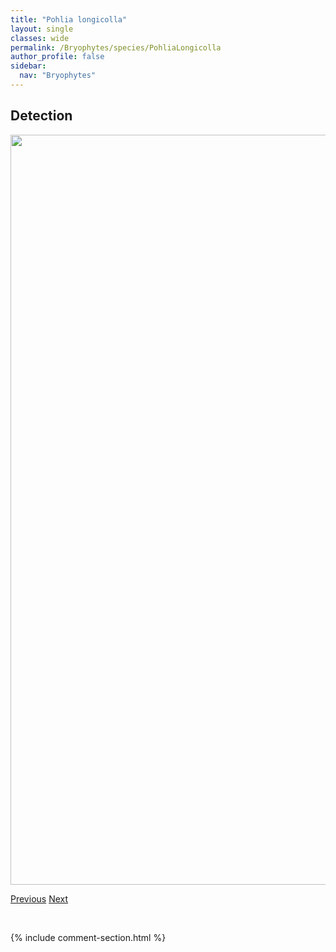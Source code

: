 ```yaml
---
title: "Pohlia longicolla"
layout: single
classes: wide
permalink: /Bryophytes/species/PohliaLongicolla
author_profile: false
sidebar:
  nav: "Bryophytes"
---
```


<h2>Detection</h2>

<a href="https://drive.google.com/uc?export=view&id=1Y-3uRuKp8fDW-acdhDz0sLNsls_Wt_h3">
<img src="https://drive.google.com/uc?export=view&id=1Y-3uRuKp8fDW-acdhDz0sLNsls_Wt_h3" height = "1200" width = "800">
</a>


<a href="/DevelopmentWebsite/Bryophytes/species/PohliaCruda" class="pagination--pager" title="Pohlia cruda">Previous</a> <a href="/DevelopmentWebsite/Bryophytes/species/PohliaNutans" class="pagination--pager" title="Pohlia nutans">Next</a>

<p>&nbsp;</p>

{% include comment-section.html %}
